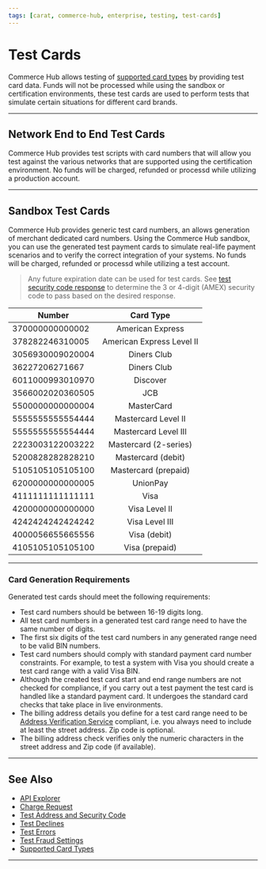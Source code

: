 ```yaml
---
tags: [carat, commerce-hub, enterprise, testing, test-cards]
---
```


# Test Cards

Commerce Hub allows testing of [supported card types](?path=docs/Resources/Master-Data/Card-Type.md) by providing test card data. Funds will not be processed while using the sandbox or certification environments, these test cards are used to perform tests that simulate certain situations for different card brands.

---

## Network End to End Test Cards

Commerce Hub provides test scripts with card numbers that will allow you test against the various networks that are supported using the certification environment. No funds will be charged, refunded or processd while utilizing a production account. 

<!-- 
Will our system automatically submit the void on the test card or will the merchant have to manually void the transaction?
Will we support 3-D secure?
Can we simulate payments in another country?
 --> 

---

## Sandbox Test Cards

Commerce Hub provides generic test card numbers, an allows generation of merchant dedicated card numbers. Using the Commerce Hub sandbox, you can use the generated test payment cards to simulate real-life payment scenarios and to verify the correct integration of your systems. No funds will be charged, refunded or processd while utilizing a test account. 


<!-- theme: info -->
>Any future expiration date can be used for test cards. See [test security code response](?path=docs/Resources/Guides/Testing/Test-Address-Security.md) to determine the 3 or 4-digit (AMEX) security code to pass based on the desired response.

| Number | Card Type |
| -------- | :--: |
| 370000000000002 |American Express |
| 378282246310005 |	American Express Level II |
| 3056930009020004 |	Diners Club |
| 36227206271667 |	Diners Club |
| 6011000993010970 |Discover |
| 3566002020360505 |	JCB |
| 5500000000000004 | MasterCard |
| 5555555555554444 |	Mastercard Level II |
| 5555555555554444 |	Mastercard Level III |
| 2223003122003222 |	Mastercard (2-series) |
| 5200828282828210 |	Mastercard (debit) |
| 5105105105105100 |	Mastercard (prepaid) |
| 6200000000000005 |	UnionPay |
| 4111111111111111 | Visa |
| 4200000000000000 | Visa Level II |
| 4242424242424242 |	Visa Level III |
| 4000056655665556 |	Visa (debit)|
| 4105105105105100 |	Visa (prepaid) |

---

### Card Generation Requirements

Generated test cards should meet the following requirements:

- Test card numbers should be between 16-19 digits long.
- All test card numbers in a generated test card range need to have the same number of digits.
- The first six digits of the test card numbers in any generated range need to be valid BIN numbers.
- Test card numbers should comply with standard payment card number constraints. For example, to test a system with Visa you should create a test card range with a valid Visa BIN.
- Although the created test card start and end range numbers are not checked for compliance, if you carry out a test payment the test card is handled like a standard payment card. It undergoes the standard card checks that take place in live environments.
- The billing address details you define for a test card range need to be [Address Verification Service](?path=docs/Resources/Guides/Fraud/Address-Verification.md) compliant, i.e. you always need to include at least the street address. Zip code is optional.
- The billing address check verifies only the numeric characters in the street address and Zip code (if available).


<!-- theme: info -->
<!-- https://docs.adyen.com/development-resources/test-cards/create-test-cards -->

---

## See Also

- [API Explorer](../api/?type=post&path=/payments/v1/charges)
- [Charge Request](path?=docs/Resources/API-Documents/Payments/Charges.md)
- [Test Address and Security Code](?path=docs/Resources/Guides/Testing/Test-Address-Security.md)
- [Test Declines](?path=docs/Resources/Guides/Testing/Test-Declines.md)
- [Test Errors](?path=docs/Resources/Guides/Testing/Test-Errors.md)
- [Test Fraud Settings](?path=docs/Resources/Guides/Testing/Test-Fraud.md)
- [Supported Card Types](?path=docs/Resources/Master-Data/Card-Type.md)

---

